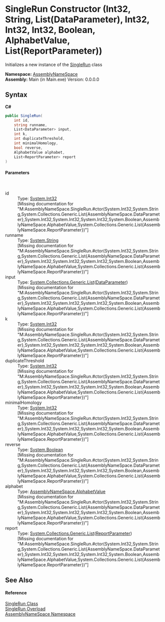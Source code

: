 # SingleRun Constructor (Int32, String, List(DataParameter), Int32, Int32, Int32, Boolean, AlphabetValue, List(ReportParameter))
 

Initializes a new instance of the <a href="3794b90e-ef77-abe1-7b81-69dc40cecbdf">SingleRun</a> class

**Namespace:**&nbsp;<a href="6bcc80ef-5cfd-db5f-1eb2-7297d1c16397">AssemblyNameSpace</a><br />**Assembly:**&nbsp;Main (in Main.exe) Version: 0.0.0.0

## Syntax

**C#**<br />
``` C#
public SingleRun(
	int id,
	string runname,
	List<DataParameter> input,
	int k,
	int duplicateThreshold,
	int minimalHomology,
	bool reverse,
	AlphabetValue alphabet,
	List<ReportParameter> report
)
```


#### Parameters
&nbsp;<dl><dt>id</dt><dd>Type: <a href="http://msdn2.microsoft.com/en-us/library/td2s409d" target="_blank">System.Int32</a><br />\[Missing <param name="id"/> documentation for "M:AssemblyNameSpace.SingleRun.#ctor(System.Int32,System.String,System.Collections.Generic.List{AssemblyNameSpace.DataParameter},System.Int32,System.Int32,System.Int32,System.Boolean,AssemblyNameSpace.AlphabetValue,System.Collections.Generic.List{AssemblyNameSpace.ReportParameter})"\]</dd><dt>runname</dt><dd>Type: <a href="http://msdn2.microsoft.com/en-us/library/s1wwdcbf" target="_blank">System.String</a><br />\[Missing <param name="runname"/> documentation for "M:AssemblyNameSpace.SingleRun.#ctor(System.Int32,System.String,System.Collections.Generic.List{AssemblyNameSpace.DataParameter},System.Int32,System.Int32,System.Int32,System.Boolean,AssemblyNameSpace.AlphabetValue,System.Collections.Generic.List{AssemblyNameSpace.ReportParameter})"\]</dd><dt>input</dt><dd>Type: <a href="http://msdn2.microsoft.com/en-us/library/6sh2ey19" target="_blank">System.Collections.Generic.List</a>(<a href="4d1612ee-0c5e-2858-4eff-c6d105eb93e3">DataParameter</a>)<br />\[Missing <param name="input"/> documentation for "M:AssemblyNameSpace.SingleRun.#ctor(System.Int32,System.String,System.Collections.Generic.List{AssemblyNameSpace.DataParameter},System.Int32,System.Int32,System.Int32,System.Boolean,AssemblyNameSpace.AlphabetValue,System.Collections.Generic.List{AssemblyNameSpace.ReportParameter})"\]</dd><dt>k</dt><dd>Type: <a href="http://msdn2.microsoft.com/en-us/library/td2s409d" target="_blank">System.Int32</a><br />\[Missing <param name="k"/> documentation for "M:AssemblyNameSpace.SingleRun.#ctor(System.Int32,System.String,System.Collections.Generic.List{AssemblyNameSpace.DataParameter},System.Int32,System.Int32,System.Int32,System.Boolean,AssemblyNameSpace.AlphabetValue,System.Collections.Generic.List{AssemblyNameSpace.ReportParameter})"\]</dd><dt>duplicateThreshold</dt><dd>Type: <a href="http://msdn2.microsoft.com/en-us/library/td2s409d" target="_blank">System.Int32</a><br />\[Missing <param name="duplicateThreshold"/> documentation for "M:AssemblyNameSpace.SingleRun.#ctor(System.Int32,System.String,System.Collections.Generic.List{AssemblyNameSpace.DataParameter},System.Int32,System.Int32,System.Int32,System.Boolean,AssemblyNameSpace.AlphabetValue,System.Collections.Generic.List{AssemblyNameSpace.ReportParameter})"\]</dd><dt>minimalHomology</dt><dd>Type: <a href="http://msdn2.microsoft.com/en-us/library/td2s409d" target="_blank">System.Int32</a><br />\[Missing <param name="minimalHomology"/> documentation for "M:AssemblyNameSpace.SingleRun.#ctor(System.Int32,System.String,System.Collections.Generic.List{AssemblyNameSpace.DataParameter},System.Int32,System.Int32,System.Int32,System.Boolean,AssemblyNameSpace.AlphabetValue,System.Collections.Generic.List{AssemblyNameSpace.ReportParameter})"\]</dd><dt>reverse</dt><dd>Type: <a href="http://msdn2.microsoft.com/en-us/library/a28wyd50" target="_blank">System.Boolean</a><br />\[Missing <param name="reverse"/> documentation for "M:AssemblyNameSpace.SingleRun.#ctor(System.Int32,System.String,System.Collections.Generic.List{AssemblyNameSpace.DataParameter},System.Int32,System.Int32,System.Int32,System.Boolean,AssemblyNameSpace.AlphabetValue,System.Collections.Generic.List{AssemblyNameSpace.ReportParameter})"\]</dd><dt>alphabet</dt><dd>Type: <a href="a4a2143f-52be-d84e-9ab0-079c87bedfcf">AssemblyNameSpace.AlphabetValue</a><br />\[Missing <param name="alphabet"/> documentation for "M:AssemblyNameSpace.SingleRun.#ctor(System.Int32,System.String,System.Collections.Generic.List{AssemblyNameSpace.DataParameter},System.Int32,System.Int32,System.Int32,System.Boolean,AssemblyNameSpace.AlphabetValue,System.Collections.Generic.List{AssemblyNameSpace.ReportParameter})"\]</dd><dt>report</dt><dd>Type: <a href="http://msdn2.microsoft.com/en-us/library/6sh2ey19" target="_blank">System.Collections.Generic.List</a>(<a href="424e35aa-7ff3-06d5-938d-f5af7f87dadf">ReportParameter</a>)<br />\[Missing <param name="report"/> documentation for "M:AssemblyNameSpace.SingleRun.#ctor(System.Int32,System.String,System.Collections.Generic.List{AssemblyNameSpace.DataParameter},System.Int32,System.Int32,System.Int32,System.Boolean,AssemblyNameSpace.AlphabetValue,System.Collections.Generic.List{AssemblyNameSpace.ReportParameter})"\]</dd></dl>

## See Also


#### Reference
<a href="3794b90e-ef77-abe1-7b81-69dc40cecbdf">SingleRun Class</a><br /><a href="2572d91c-8405-a4cc-08c6-97c9977d8d19">SingleRun Overload</a><br /><a href="6bcc80ef-5cfd-db5f-1eb2-7297d1c16397">AssemblyNameSpace Namespace</a><br />